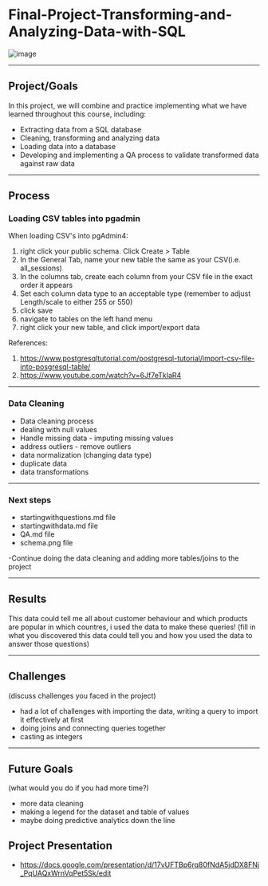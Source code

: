 # Final-Project-Transforming-and-Analyzing-Data-with-SQL
![image](https://github.com/gu12934/SQL-Project-LHL/assets/36687057/695667bf-9427-4f5c-a39a-52dea437b544)
***
## Project/Goals
In this project, we will combine and practice implementing what we have learned throughout this course, including:

* Extracting data from a SQL database
* Cleaning, transforming and analyzing data
* Loading data into a database
* Developing and implementing a QA process to validate transformed data against raw data
***
## Process
### Loading CSV tables into pgadmin

When loading CSV's into pgAdmin4:
1) right click your public schema. Click Create > Table
2) In the General Tab, name your new table the same as your CSV(i.e. all_sessions)
3) In the columns tab, create each column from your CSV file in the exact order it appears
4) Set each column data type to an acceptable type (remember to adjust Length/scale to either 255 or 550)
5) click save
6) navigate to tables on the left hand menu
7) right click your new table, and click import/export data

References:
1) https://www.postgresqltutorial.com/postgresql-tutorial/import-csv-file-into-posgresql-table/ 
2) https://www.youtube.com/watch?v=6Jf7eTkIaR4 
***
### Data Cleaning
* Data cleaning process
* dealing with null values
* Handle missing data - imputing missing values
* address outliers - remove outliers
* data normalization (changing data type)
* duplicate data
* data transformations
***
### Next steps
* startingwithquestions.md file
* startingwithdata.md file
* QA.md file
* schema.png file

-Continue doing the data cleaning and adding more tables/joins to the project
***
## Results
This data could tell me all about customer behaviour and which products are popular in which countres, i used the data to make these queries!
(fill in what you discovered this data could tell you and how you used the data to answer those questions)
***
## Challenges 
(discuss challenges you faced in the project)
* had a lot of challenges with importing the data, writing a query to import it effectively at first
* doing joins and connecting queries together
* casting as integers
***
## Future Goals
(what would you do if you had more time?)
* more data cleaning
* making a legend for the dataset and table of values
* maybe doing predictive analytics down the line

## Project Presentation
* https://docs.google.com/presentation/d/17vUFTBp6rq80fNdA5jdDX8FNj_PqUAQxWrnVqPet5Sk/edit

